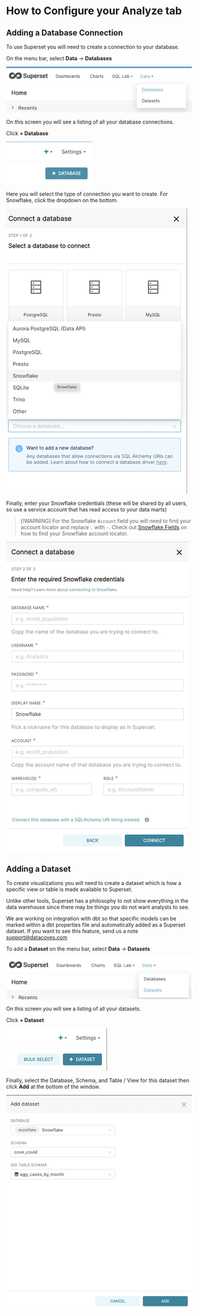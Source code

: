 # How to Configure your Analyze tab

## Adding a Database Connection

To use Superset you will need to create a connection to your database.

On the menu bar, select **Data** -> **Databases**

![Databases](./assets/add-db-1.png)

On this screen you will see a listing of all your database connections.

Click **+ Database**

![Database Add](./assets/add-db-2.png)

Here you will select the type of connection you want to create. For Snowflake, click the dropdown on the bottom.

![Snowflake Select](./assets/add-db-3.png)

Finally, enter your Snowflake credentials (these will be shared by all users, so use a service account that has read access to your data marts)

>[!WARNING] For the Snowflake `Account` field you will need to find your account locator and replace `.` with `-`. Check out [Snowflake Fields](how-tos/datacoves/admin/how_to_connection_template.md#for-snowflake-the-available-fields-are) on how to find your Snowflake account locator.

![Snowflake Credentials](./assets/add-db-4.png)

## Adding a Dataset

To create visualizations you will need to create a dataset which is how a specific view or table is made available to Superset.

Unlike other tools, Superset has a philosophy to not show everything in the data warehouse since there may be things you do not want analysts to see.

We are working on integration with dbt so that specific models can be marked within a dbt properties file and automatically added as a Superset dataset. If you want to see this feature, send us a note support@datacoves.com

To add a **Dataset** on the menu bar, select **Data** -> **Datasets**

![Datasets](./assets/add-dataset-1.png)

On this screen you will see a listing of all your datasets.

Click **+ Dataset**

![Add Dataset](./assets/add-dataset-2.png)

Finally, select the Database, Schema, and Table / View for this dataset then click **Add** at the bottom of the window.

![Dataset Details](./assets/add-dataset-3.png)
